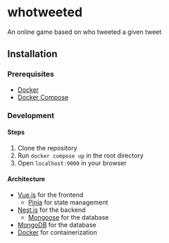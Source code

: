 # whotweeted
An online game based on who tweeted a given tweet

## Installation

### Prerequisites
- [Docker](https://www.docker.com/)
- [Docker Compose](https://docs.docker.com/compose/)

### Development

#### Steps
1. Clone the repository
2. Run `docker compose up` in the root directory
3. Open `localhost:9000` in your browser

#### Architecture
- [Vue.js](https://vuejs.org/) for the frontend
    - [Pinia](https://pinia.esm.dev/) for state management
- [Nest.js](https://nestjs.com/) for the backend
    - [Mongoose](https://mongoosejs.com/) for the database
- [MongoDB](https://www.mongodb.com/) for the database
- [Docker](https://www.docker.com/) for containerization

